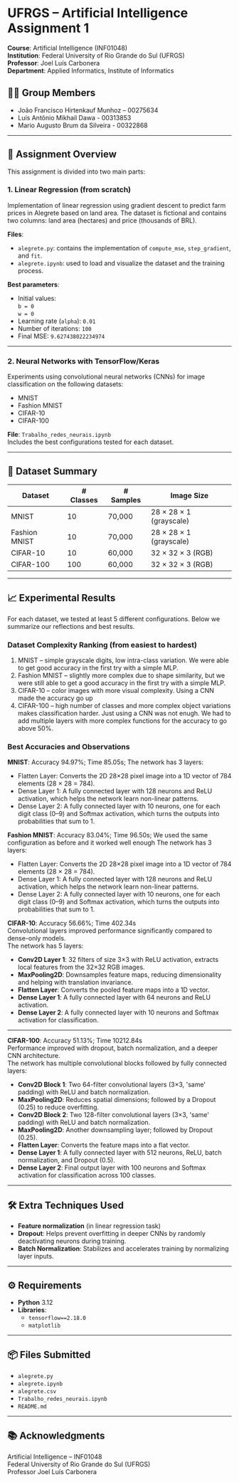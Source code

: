 
# UFRGS – Artificial Intelligence Assignment 1

**Course**: Artificial Intelligence (INF01048)  
**Institution**: Federal University of Rio Grande do Sul (UFRGS)  
**Professor**: Joel Luís Carbonera  
**Department**: Applied Informatics, Institute of Informatics  

## 🧑‍💻 Group Members

- João Francisco Hirtenkauf Munhoz – 00275634
- Luís Antônio Mikhail Dawa - 00313853
- Mario Augusto Brum da Silveira - 00322868

---

## 📍 Assignment Overview

This assignment is divided into two main parts:

### 1. Linear Regression (from scratch)

Implementation of linear regression using gradient descent to predict farm prices in Alegrete based on land area. The dataset is fictional and contains two columns: land area (hectares) and price (thousands of BRL).

**Files**:
- `alegrete.py`: contains the implementation of `compute_mse`, `step_gradient`, and `fit`.
- `alegrete.ipynb`: used to load and visualize the dataset and the training process.

**Best parameters**:
- Initial values:  
  `b = 0`  
  `w = 0`  
- Learning rate (`alpha`): `0.01`  
- Number of iterations: `100`  
- Final MSE: `9.627438022234974`

---

### 2. Neural Networks with TensorFlow/Keras

Experiments using convolutional neural networks (CNNs) for image classification on the following datasets:

- MNIST
- Fashion MNIST
- CIFAR-10
- CIFAR-100

**File**: `Trabalho_redes_neurais.ipynb`  
Includes the best configurations tested for each dataset.

---

## 🧪 Dataset Summary

| Dataset        | # Classes | # Samples | Image Size            |
|----------------|-----------|-----------|------------------------|
| MNIST          | 10        | 70,000    | 28 × 28 × 1 (grayscale)|
| Fashion MNIST  | 10        | 70,000    | 28 × 28 × 1 (grayscale)|
| CIFAR-10       | 10        | 60,000    | 32 × 32 × 3 (RGB)      |
| CIFAR-100      | 100       | 60,000    | 32 × 32 × 3 (RGB)      |

---

## 📈 Experimental Results

For each dataset, we tested at least 5 different configurations. Below we summarize our reflections and best results.

### Dataset Complexity Ranking (from easiest to hardest)

1. MNIST – simple grayscale digits, low intra-class variation. We were able to get good accuracy in the first try with a simple MLP. 
2. Fashion MNIST – slightly more complex due to shape similarity, but we were still able to get a good accuracy in the first try with a simple MLP.
3. CIFAR-10 – color images with more visual complexity. Using a CNN made the accuracy go up
4. CIFAR-100 – high number of classes and more complex object variations makes classification harder. Just using a CNN was not enugh. We had to add multiple layers with more complex functions for the accuracy to go above 50%.

### Best Accuracies and Observations

**MNIST**: Accuracy 94.97%; Time 85.05s;
The network has 3 layers:
- Flatten Layer: Converts the 2D 28×28 pixel image into a 1D vector of 784 elements (28 × 28 = 784).
- Dense Layer 1: A fully connected layer with 128 neurons and ReLU activation, which helps the network learn non-linear patterns.
- Dense Layer 2: A fully connected layer with 10 neurons, one for each digit class (0–9) and Softmax activation, which turns the outputs into probabilities that sum to 1.  

**Fashion MNIST**: Accuracy 83.04%; Time 96.50s;
We used the same configuration as before and it worked well enough
The network has 3 layers:
- Flatten Layer: Converts the 2D 28×28 pixel image into a 1D vector of 784 elements (28 × 28 = 784).
- Dense Layer 1: A fully connected layer with 128 neurons and ReLU activation, which helps the network learn non-linear patterns.
- Dense Layer 2: A fully connected layer with 10 neurons, one for each digit class (0–9) and Softmax activation, which turns the outputs into probabilities that sum to 1.  


**CIFAR-10**: Accuracy 56.66%; Time 402.34s  
Convolutional layers improved performance significantly compared to dense-only models.  
The network has 5 layers:
- **Conv2D Layer 1**: 32 filters of size 3×3 with ReLU activation, extracts local features from the 32×32 RGB images.
- **MaxPooling2D**: Downsamples feature maps, reducing dimensionality and helping with translation invariance.
- **Flatten Layer**: Converts the pooled feature maps into a 1D vector.
- **Dense Layer 1**: A fully connected layer with 64 neurons and ReLU activation.
- **Dense Layer 2**: A fully connected layer with 10 neurons and Softmax activation for classification.

---

**CIFAR-100**: Accuracy 51.13%; Time 10212.84s  
Performance improved with dropout, batch normalization, and a deeper CNN architecture.  
The network has multiple convolutional blocks followed by fully connected layers:
- **Conv2D Block 1**: Two 64-filter convolutional layers (3×3, 'same' padding) with ReLU and batch normalization.
- **MaxPooling2D**: Reduces spatial dimensions; followed by a Dropout (0.25) to reduce overfitting.
- **Conv2D Block 2**: Two 128-filter convolutional layers (3×3, 'same' padding) with ReLU and batch normalization.
- **MaxPooling2D**: Another downsampling layer; followed by Dropout (0.25).
- **Flatten Layer**: Converts the feature maps into a flat vector.
- **Dense Layer 1**: A fully connected layer with 512 neurons, ReLU, batch normalization, and Dropout (0.5).
- **Dense Layer 2**: Final output layer with 100 neurons and Softmax activation for classification across 100 classes.
---


## 🛠️ Extra Techniques Used

- **Feature normalization** (in linear regression task)
- **Dropout**: Helps prevent overfitting in deeper CNNs by randomly deactivating neurons during training.
- **Batch Normalization**: Stabilizes and accelerates training by normalizing layer inputs.

---


## ⚙️ Requirements

- **Python** 3.12  
- **Libraries**:
  - `tensorflow==2.18.0`
  - `matplotlib`


---

## 📦 Files Submitted

- `alegrete.py`
- `alegrete.ipynb`
- `alegrete.csv`
- `Trabalho_redes_neurais.ipynb`
- `README.md`

---

## 📚 Acknowledgments

Artificial Intelligence – INF01048  
Federal University of Rio Grande do Sul (UFRGS)  
Professor Joel Luís Carbonera
